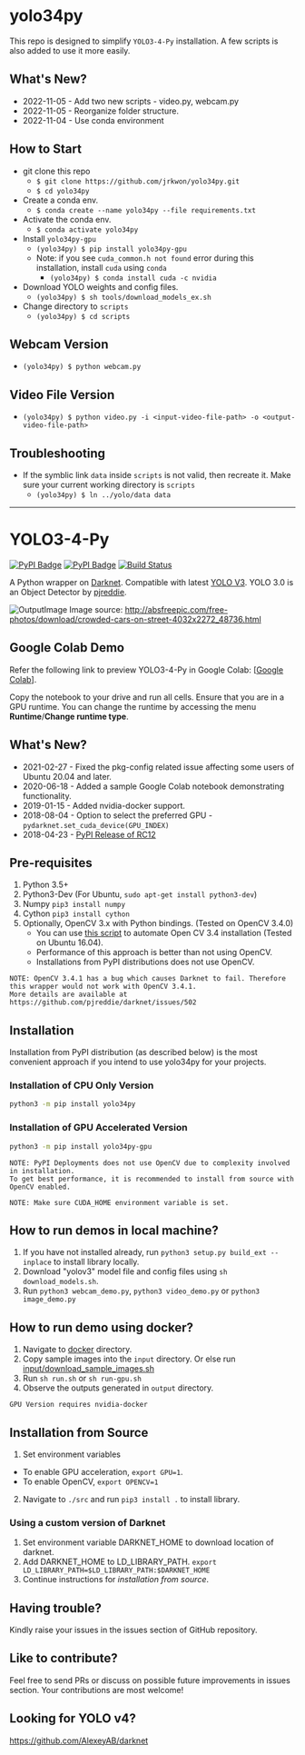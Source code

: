 # yolo34py

This repo is designed to simplify `YOLO3-4-Py` installation. A few scripts is also added to use it more easily.

## What's New?
* 2022-11-05 - Add two new scripts - video.py, webcam.py
* 2022-11-05 - Reorganize folder structure.
* 2022-11-04 - Use conda environment

## How to Start
* git clone this repo
  - `$ git clone https://github.com/jrkwon/yolo34py.git`
  - `$ cd yolo34py`
* Create a conda env. 
  - `$ conda create --name yolo34py --file requirements.txt`
* Activate the conda env.
  - `$ conda activate yolo34py`
* Install `yolo34py-gpu`
  - `(yolo34py) $ pip install yolo34py-gpu`
  - Note: if you see `cuda_common.h not found` error during this installation, install `cuda` using `conda`
    - `(yolo34py) $ conda install cuda -c nvidia`
* Download YOLO weights and config files. 
  - `(yolo34py) $ sh tools/download_models_ex.sh`
* Change directory to `scripts`
  - `(yolo34py) $ cd scripts`

## Webcam Version
* `(yolo34py) $ python webcam.py`

## Video File Version
* `(yolo34py) $ python video.py -i <input-video-file-path> -o <output-video-file-path>`

## Troubleshooting
* If the symblic link `data` inside `scripts` is not valid, then recreate it. Make sure your current working directory is `scripts`
  - `(yolo34py) $ ln ../yolo/data data`

----
# YOLO3-4-Py
[![PyPI Badge](https://img.shields.io/badge/PyPI-0.2.0-blue.svg)](https://pypi.org/project/yolo34py)
[![PyPI Badge](https://img.shields.io/badge/PyPI-0.2.0--gpu-blue.svg)](https://pypi.org/project/yolo34py-gpu)
[![Build Status](https://travis-ci.org/madhawav/YOLO3-4-Py.svg?branch=master)](https://travis-ci.org/madhawav/YOLO3-4-Py)

A Python wrapper on [Darknet](https://github.com/pjreddie/darknet). Compatible with latest [YOLO V3](https://pjreddie.com/darknet/yolo).
YOLO 3.0 is an Object Detector by [pjreddie](https://pjreddie.com/).

![OutputImage](doc/output.jpg)
Image source: http://absfreepic.com/free-photos/download/crowded-cars-on-street-4032x2272_48736.html

## Google Colab Demo
Refer the following link to preview YOLO3-4-Py in Google Colab: [[Google Colab](https://colab.research.google.com/drive/1DGzgpb8VR69EqSEb3bco6nSZQ_59eUZf?usp=sharing)]. 

Copy the notebook to your drive and run all cells. Ensure that you are in a GPU runtime. You can change the runtime by accessing the menu __Runtime__/__Change runtime type__.
## What's New?
* 2021-02-27 - Fixed the pkg-config related issue affecting some users of Ubuntu 20.04 and later.
* 2020-06-18 - Added a sample Google Colab notebook demonstrating functionality.
* 2019-01-15 - Added nvidia-docker support.
* 2018-08-04 - Option to select the preferred GPU - `pydarknet.set_cuda_device(GPU_INDEX)`
* 2018-04-23 - [PyPI Release of RC12](https://pypi.org/project/yolo34py-gpu)

## Pre-requisites
1) Python 3.5+
2) Python3-Dev (For Ubuntu, `sudo apt-get install python3-dev`)
3) Numpy `pip3 install numpy`
4) Cython `pip3 install cython`
5) Optionally, OpenCV 3.x with Python bindings. (Tested on OpenCV 3.4.0)
    - You can use [this script](tools/install_opencv34.sh) to automate Open CV 3.4 installation (Tested on Ubuntu 16.04).
    - Performance of this approach is better than not using OpenCV.
    - Installations from PyPI distributions does not use OpenCV.
```
NOTE: OpenCV 3.4.1 has a bug which causes Darknet to fail. Therefore this wrapper would not work with OpenCV 3.4.1.
More details are available at https://github.com/pjreddie/darknet/issues/502
```

## Installation
Installation from PyPI distribution (as described below) is the most convenient approach if you intend to use yolo34py for your projects.

### Installation of CPU Only Version
```bash
python3 -m pip install yolo34py
```

### Installation of GPU Accelerated Version
```bash
python3 -m pip install yolo34py-gpu
```

```
NOTE: PyPI Deployments does not use OpenCV due to complexity involved in installation. 
To get best performance, it is recommended to install from source with OpenCV enabled.
```
```
NOTE: Make sure CUDA_HOME environment variable is set.
```

## How to run demos in local machine?
1) If you have not installed already, run `python3 setup.py build_ext --inplace` to install library locally.
2) Download "yolov3" model file and config files using `sh download_models.sh`.
3) Run `python3 webcam_demo.py`, `python3 video_demo.py` or `python3 image_demo.py`

## How to run demo using docker?
1) Navigate to [docker](/docker) directory.
2) Copy sample images into the `input` directory. Or else run [input/download_sample_images.sh](docker/input/download_sample_images.sh)
3) Run `sh run.sh` or `sh run-gpu.sh`
4) Observe the outputs generated in `output` directory.
```
GPU Version requires nvidia-docker
```

## Installation from Source
1) Set environment variables
 - To enable GPU acceleration, `export GPU=1`.
 - To enable OpenCV, `export OPENCV=1`
 
2) Navigate to `./src` and run `pip3 install .` to install library.

### Using a custom version of Darknet
1) Set environment variable DARKNET_HOME to download location of darknet.
2) Add DARKNET_HOME to LD_LIBRARY_PATH. `export LD_LIBRARY_PATH=$LD_LIBRARY_PATH:$DARKNET_HOME`
3) Continue instructions for _installation from source_.

## Having trouble? 
Kindly raise your issues in the issues section of GitHub repository.

## Like to contribute?
Feel free to send PRs or discuss on possible future improvements in issues section. 
Your contributions are most welcome!

## Looking for YOLO v4?
https://github.com/AlexeyAB/darknet
